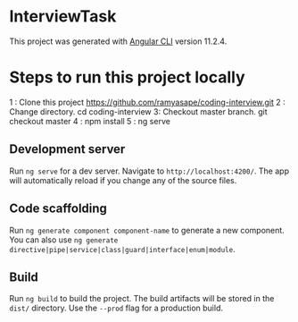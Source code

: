 # InterviewTask

This project was generated with [Angular CLI](https://github.com/angular/angular-cli) version 11.2.4.

# Steps to run this project locally
1 : Clone this project https://github.com/ramyasape/coding-interview.git
2 : Change directory. cd coding-interview
3: Checkout master branch. git checkout master
4 : npm install
5 : ng serve

## Development server

Run `ng serve` for a dev server. Navigate to `http://localhost:4200/`. The app will automatically reload if you change any of the source files.

## Code scaffolding

Run `ng generate component component-name` to generate a new component. You can also use `ng generate directive|pipe|service|class|guard|interface|enum|module`.

## Build

Run `ng build` to build the project. The build artifacts will be stored in the `dist/` directory. Use the `--prod` flag for a production build.

